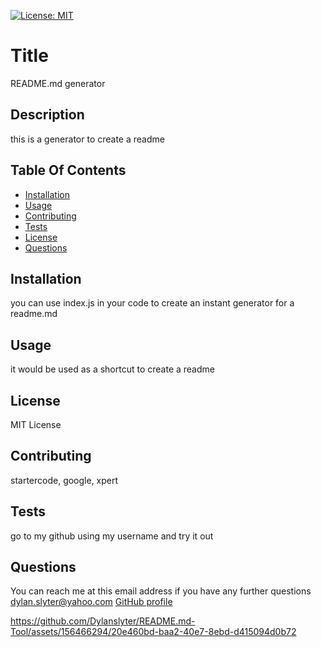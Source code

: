 
  [![License: MIT](https://img.shields.io/badge/License-MIT-yellow.svg)](https://opensource.org/licenses/MIT)
  # Title
  README.md generator

  ## Description
  this is a generator to create a readme
  
  ## Table Of Contents
  - [Installation](#installation)
  - [Usage](#usage)
  - [Contributing](#contributing)
  - [Tests](#tests)
  - [License](#license)
  - [Questions](#questions)
  ## Installation
  you can use index.js in your code to create an instant generator for a readme.md

  ## Usage
  it would be used as a shortcut to create a readme

  ## License
  MIT License

  ## Contributing
  startercode, google, xpert

  ## Tests
  go to my github using my username and try it out

  ## Questions
  You can reach me at this email address if you have any further questions dylan.slyter@yahoo.com
  [GitHub profile](https://GitHub.com/DylanSlyter)
  

https://github.com/Dylanslyter/README.md-Tool/assets/156466294/20e460bd-baa2-40e7-8ebd-d415094d0b72

